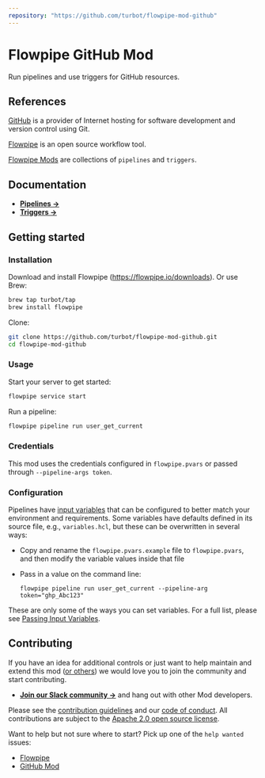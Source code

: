 ```yaml
---
repository: "https://github.com/turbot/flowpipe-mod-github"
---
```


# Flowpipe GitHub Mod

Run pipelines and use triggers for GitHub resources.

## References

[GitHub](https://github.com/) is a provider of Internet hosting for software development and version control using Git.

[Flowpipe](https://flowpipe.io) is an open source workflow tool.

[Flowpipe Mods](https://flowpipe.io/docs/reference/mod-resources#mod) are collections of `pipelines` and `triggers`.

## Documentation

- **[Pipelines →](https://hub.flowpipe.io/mods/turbot/github/pipelines)**
- **[Triggers →](https://hub.flowpipe.io/mods/turbot/github/triggers)**

## Getting started

### Installation

Download and install Flowpipe (https://flowpipe.io/downloads). Or use Brew:

```sh
brew tap turbot/tap
brew install flowpipe
```

Clone:

```sh
git clone https://github.com/turbot/flowpipe-mod-github.git
cd flowpipe-mod-github
```

### Usage

Start your server to get started:

```sh
flowpipe service start
```

Run a pipeline:

```sh
flowpipe pipeline run user_get_current
```

### Credentials

This mod uses the credentials configured in `flowpipe.pvars` or passed through `--pipeline-args token`.

### Configuration

Pipelines have [input variables](https://flowpipe.io/docs/using-flowpipe/mod-variables) that can be configured to better match your environment and requirements. Some variables have defaults defined in its source file, e.g., `variables.hcl`, but these can be overwritten in several ways:

- Copy and rename the `flowpipe.pvars.example` file to `flowpipe.pvars`, and then modify the variable values inside that file
- Pass in a value on the command line:

  ```shell
  flowpipe pipeline run user_get_current --pipeline-arg token="ghp_Abc123"
  ```

These are only some of the ways you can set variables. For a full list, please see [Passing Input Variables](https://flowpipe.io/docs/using-flowpipe/mod-variables#passing-input-variables).

## Contributing

If you have an idea for additional controls or just want to help maintain and extend this mod ([or others](https://github.com/topics/flowpipe-mod)) we would love you to join the community and start contributing.

- **[Join our Slack community →](https://flowpipe.io/community/join)** and hang out with other Mod developers.

Please see the [contribution guidelines](https://github.com/turbot/flowpipe/blob/main/CONTRIBUTING.md) and our [code of conduct](https://github.com/turbot/flowpipe/blob/main/CODE_OF_CONDUCT.md). All contributions are subject to the [Apache 2.0 open source license](https://github.com/turbot/flowpipe-mod-github/blob/main/LICENSE).

Want to help but not sure where to start? Pick up one of the `help wanted` issues:

- [Flowpipe](https://github.com/turbot/flowpipe/labels/help%20wanted)
- [GitHub Mod](https://github.com/turbot/flowpipe-mod-github/labels/help%20wanted)
